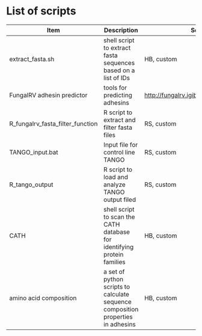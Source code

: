 # List of scripts
| Item | Description | Source | Date |
| ---- | ----------- | ------ | ---- |
| extract_fasta.sh | shell script to extract fasta sequences based on a list of IDs | HB, custom | 2020-02-04 |
| FungalRV adhesin predictor | tools for predicting adhesins | http://fungalrv.igib.res.in/download.html | 2020-02-09 |
| R_fungalrv_fasta_filter_function | R script to extract and filter fasta files | RS, custom | 2020-02-11 |
| TANGO_input.bat | Input file for control line TANGO | RS, custom | 2020-02-20 |
| R_tango_output | R script to load and analyze TANGO output filed | RS, custom |2020-02-20 |
| CATH | shell script to scan the CATH database for identifying protein families | HB, custom | 2020-02-25 |
| amino acid composition | a set of python scripts to calculate sequence composition properties in adhesins | HB, custom | 2020-03-07 |
